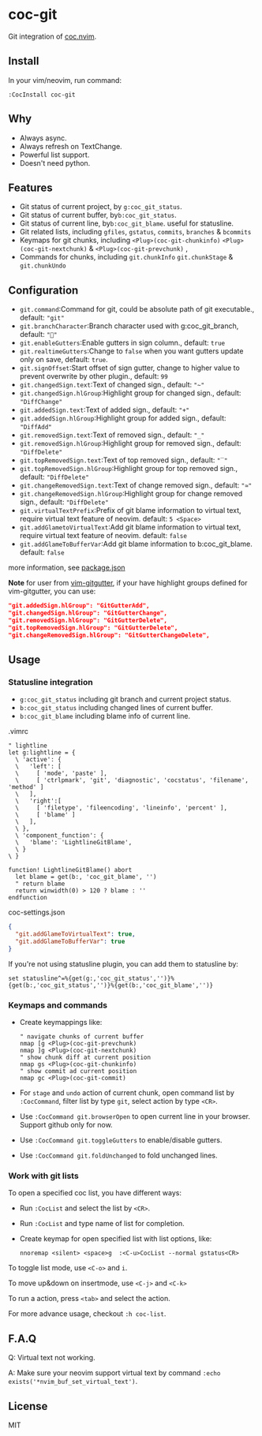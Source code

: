 # coc-git

Git integration of [coc.nvim](https://github.com/neoclide/coc.nvim).

## Install

In your vim/neovim, run command:

```
:CocInstall coc-git
```

## Why

- Always async.
- Always refresh on TextChange.
- Powerful list support.
- Doesn't need python.

## Features

- Git status of current project, by `g:coc_git_status`.
- Git status of current buffer, by`b:coc_git_status`.
- Git status of current line, by`b:coc_git_blame`. useful for statusline.
- Git related lists, including `gfiles`, `gstatus`, `commits`, `branches` & `bcommits`
- Keymaps for git chunks, including `<Plug>(coc-git-chunkinfo)` `<Plug>(coc-git-nextchunk)` & `<Plug>(coc-git-prevchunk)` ,
- Commands for chunks, including `git.chunkInfo` `git.chunkStage` & `git.chunkUndo`

## Configuration

- `git.command`:Command for git, could be absolute path of git executable., default: `"git"`
- `git.branchCharacter`:Branch character used with g:coc_git_branch, default: `""`
- `git.enableGutters`:Enable gutters in sign column., default: `true`
- `git.realtimeGutters`:Change to `false` when you want gutters update only on save, default: `true`.
- `git.signOffset`:Start offset of sign gutter, change to higher value to prevent overwrite by other plugin., default: `99`
- `git.changedSign.text`:Text of changed sign., default: `"~"`
- `git.changedSign.hlGroup`:Highlight group for changed sign., default: `"DiffChange"`
- `git.addedSign.text`:Text of added sign., default: `"+"`
- `git.addedSign.hlGroup`:Highlight group for added sign., default: `"DiffAdd"`
- `git.removedSign.text`:Text of removed sign., default: `"_"`
- `git.removedSign.hlGroup`:Highlight group for removed sign., default: `"DiffDelete"`
- `git.topRemovedSign.text`:Text of top removed sign., default: `"‾"`
- `git.topRemovedSign.hlGroup`:Highlight group for top removed sign., default: `"DiffDelete"`
- `git.changeRemovedSign.text`:Text of change removed sign., default: `"≃"`
- `git.changeRemovedSign.hlGroup`:Highlight group for change removed sign., default: `"DiffDelete"`
- `git.virtualTextPrefix`:Prefix of git blame information to virtual text, require virtual text feature of neovim. default: `5 <Space>`
- `git.addGlametoVirtualText`:Add git blame information to virtual text, require virtual text feature of neovim. default: `false`
- `git.addGlameToBufferVar`:Add git blame information to b:coc_git_blame. default: `false`

more information, see [package.json](https://github.com/neoclide/coc-git/blob/master/package.json)

**Note** for user from [vim-gitgutter](https://github.com/airblade/vim-gitgutte),
if your have highlight groups defined for vim-gitgutter, you can use:

```json
"git.addedSign.hlGroup": "GitGutterAdd",
"git.changedSign.hlGroup": "GitGutterChange",
"git.removedSign.hlGroup": "GitGutterDelete",
"git.topRemovedSign.hlGroup": "GitGutterDelete",
"git.changeRemovedSign.hlGroup": "GitGutterChangeDelete",
```

## Usage

### Statusline integration

- `g:coc_git_status` including git branch and current project status.
- `b:coc_git_status` including changed lines of current buffer.
- `b:coc_git_blame` including blame info of current line.

.vimrc

```viml
" lightline
let g:lightline = {
  \ 'active': {
  \   'left': [
  \     [ 'mode', 'paste' ],
  \     [ 'ctrlpmark', 'git', 'diagnostic', 'cocstatus', 'filename', 'method' ]
  \   ],
  \   'right':[
  \     [ 'filetype', 'fileencoding', 'lineinfo', 'percent' ],
  \     [ 'blame' ]
  \   ],
  \ },
  \ 'component_function': {
  \   'blame': 'LightlineGitBlame',
  \ }
\ }

function! LightlineGitBlame() abort
  let blame = get(b:, 'coc_git_blame', '')
  " return blame
  return winwidth(0) > 120 ? blame : ''
endfunction
```

coc-settings.json

```json
{
  "git.addGlameToVirtualText": true,
  "git.addGlameToBufferVar": true
}
```

If you're not using statusline plugin, you can add them to statusline by:

```vim
set statusline^=%{get(g:,'coc_git_status','')}%{get(b:,'coc_git_status','')}%{get(b:,'coc_git_blame','')}
```

### Keymaps and commands

- Create keymappings like:

  ```vim
  " navigate chunks of current buffer
  nmap [g <Plug>(coc-git-prevchunk)
  nmap ]g <Plug>(coc-git-nextchunk)
  " show chunk diff at current position
  nmap gs <Plug>(coc-git-chunkinfo)
  " show commit ad current position
  nmap gc <Plug>(coc-git-commit)
  ```

- For `stage` and `undo` action of current chunk, open command list by
  `:CocCommand`, filter list by type `git`, select action by type `<CR>`.
- Use `:CocCommand git.browserOpen` to open current line in your browser.
  Support github only for now.
- Use `:CocCommand git.toggleGutters` to enable/disable gutters.
- Use `:CocCommand git.foldUnchanged` to fold unchanged lines.

### Work with git lists

To open a specified coc list, you have different ways:

- Run `:CocList` and select the list by `<CR>`.
- Run `:CocList` and type name of list for completion.
- Create keymap for open specified list with list options, like:

  ```vim
  nnoremap <silent> <space>g  :<C-u>CocList --normal gstatus<CR>
  ```

To toggle list mode, use `<C-o>` and `i`.

To move up&down on insertmode, use `<C-j>` and `<C-k>`

To run a action, press `<tab>` and select the action.

For more advance usage, checkout `:h coc-list`.

## F.A.Q

Q: Virtual text not working.

A: Make sure your neovim support virtual text by command
`:echo exists('*nvim_buf_set_virtual_text')`.

## License

MIT
